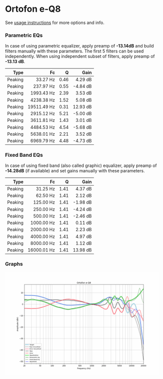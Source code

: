 # Ortofon e-Q8
See [usage instructions](https://github.com/jaakkopasanen/AutoEq#usage) for more options and info.

### Parametric EQs
In case of using parametric equalizer, apply preamp of **-13.14dB** and build filters manually
with these parameters. The first 5 filters can be used independently.
When using independent subset of filters, apply preamp of **-13.13 dB**.

| Type    | Fc          |    Q | Gain     |
|--------:|------------:|-----:|---------:|
| Peaking | 33.27 Hz    | 0.46 | 4.29 dB  |
| Peaking | 237.97 Hz   | 0.55 | -4.84 dB |
| Peaking | 1993.43 Hz  | 2.39 | 3.53 dB  |
| Peaking | 4238.38 Hz  | 1.52 | 5.08 dB  |
| Peaking | 19511.49 Hz | 0.31 | 12.93 dB |
| Peaking | 2915.12 Hz  | 5.21 | -5.00 dB |
| Peaking | 3611.81 Hz  | 1.43 | 3.01 dB  |
| Peaking | 4484.53 Hz  | 4.54 | -5.68 dB |
| Peaking | 5638.01 Hz  | 2.21 | 3.52 dB  |
| Peaking | 6969.79 Hz  | 4.48 | -4.73 dB |

### Fixed Band EQs
In case of using fixed band (also called graphic) equalizer, apply preamp of **-14.28dB**
(if available) and set gains manually with these parameters.

| Type    | Fc          |    Q | Gain     |
|--------:|------------:|-----:|---------:|
| Peaking | 31.25 Hz    | 1.41 | 4.37 dB  |
| Peaking | 62.50 Hz    | 1.41 | 2.12 dB  |
| Peaking | 125.00 Hz   | 1.41 | -1.98 dB |
| Peaking | 250.00 Hz   | 1.41 | -4.24 dB |
| Peaking | 500.00 Hz   | 1.41 | -2.46 dB |
| Peaking | 1000.00 Hz  | 1.41 | 0.11 dB  |
| Peaking | 2000.00 Hz  | 1.41 | 2.23 dB  |
| Peaking | 4000.00 Hz  | 1.41 | 4.97 dB  |
| Peaking | 8000.00 Hz  | 1.41 | 1.12 dB  |
| Peaking | 16000.01 Hz | 1.41 | 13.98 dB |

### Graphs
![](./Ortofon%20e-Q8.png)